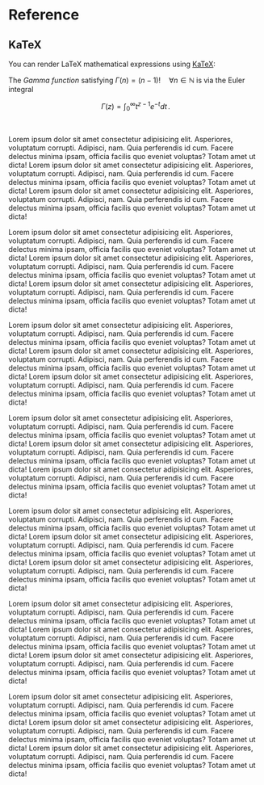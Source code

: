 Reference
=========

## KaTeX

You can render LaTeX mathematical expressions using [KaTeX](https://khan.github.io/KaTeX/):

The *Gamma function* satisfying $\Gamma(n) = (n-1)!\quad\forall n\in\mathbb N$ is via the Euler integral

$$
\Gamma(z) = \int_0^\infty t^{z-1}e^{-t}dt\,.
$$


&nbsp;



Lorem ipsum dolor sit amet consectetur adipisicing elit. Asperiores, voluptatum corrupti. Adipisci, nam. Quia perferendis id cum. Facere delectus minima ipsam, officia facilis quo eveniet voluptas? Totam amet ut dicta! Lorem ipsum dolor sit amet consectetur adipisicing elit. Asperiores, voluptatum corrupti. Adipisci, nam. Quia perferendis id cum. Facere delectus minima ipsam, officia facilis quo eveniet voluptas? Totam amet ut dicta! Lorem ipsum dolor sit amet consectetur adipisicing elit. Asperiores, voluptatum corrupti. Adipisci, nam. Quia perferendis id cum. Facere delectus minima ipsam, officia facilis quo eveniet voluptas? Totam amet ut dicta!

Lorem ipsum dolor sit amet consectetur adipisicing elit. Asperiores, voluptatum corrupti. Adipisci, nam. Quia perferendis id cum. Facere delectus minima ipsam, officia facilis quo eveniet voluptas? Totam amet ut dicta! Lorem ipsum dolor sit amet consectetur adipisicing elit. Asperiores, voluptatum corrupti. Adipisci, nam. Quia perferendis id cum. Facere delectus minima ipsam, officia facilis quo eveniet voluptas? Totam amet ut dicta! Lorem ipsum dolor sit amet consectetur adipisicing elit. Asperiores, voluptatum corrupti. Adipisci, nam. Quia perferendis id cum. Facere delectus minima ipsam, officia facilis quo eveniet voluptas? Totam amet ut dicta!

Lorem ipsum dolor sit amet consectetur adipisicing elit. Asperiores, voluptatum corrupti. Adipisci, nam. Quia perferendis id cum. Facere delectus minima ipsam, officia facilis quo eveniet voluptas? Totam amet ut dicta! Lorem ipsum dolor sit amet consectetur adipisicing elit. Asperiores, voluptatum corrupti. Adipisci, nam. Quia perferendis id cum. Facere delectus minima ipsam, officia facilis quo eveniet voluptas? Totam amet ut dicta! Lorem ipsum dolor sit amet consectetur adipisicing elit. Asperiores, voluptatum corrupti. Adipisci, nam. Quia perferendis id cum. Facere delectus minima ipsam, officia facilis quo eveniet voluptas? Totam amet ut dicta!

Lorem ipsum dolor sit amet consectetur adipisicing elit. Asperiores, voluptatum corrupti. Adipisci, nam. Quia perferendis id cum. Facere delectus minima ipsam, officia facilis quo eveniet voluptas? Totam amet ut dicta! Lorem ipsum dolor sit amet consectetur adipisicing elit. Asperiores, voluptatum corrupti. Adipisci, nam. Quia perferendis id cum. Facere delectus minima ipsam, officia facilis quo eveniet voluptas? Totam amet ut dicta! Lorem ipsum dolor sit amet consectetur adipisicing elit. Asperiores, voluptatum corrupti. Adipisci, nam. Quia perferendis id cum. Facere delectus minima ipsam, officia facilis quo eveniet voluptas? Totam amet ut dicta!

Lorem ipsum dolor sit amet consectetur adipisicing elit. Asperiores, voluptatum corrupti. Adipisci, nam. Quia perferendis id cum. Facere delectus minima ipsam, officia facilis quo eveniet voluptas? Totam amet ut dicta! Lorem ipsum dolor sit amet consectetur adipisicing elit. Asperiores, voluptatum corrupti. Adipisci, nam. Quia perferendis id cum. Facere delectus minima ipsam, officia facilis quo eveniet voluptas? Totam amet ut dicta! Lorem ipsum dolor sit amet consectetur adipisicing elit. Asperiores, voluptatum corrupti. Adipisci, nam. Quia perferendis id cum. Facere delectus minima ipsam, officia facilis quo eveniet voluptas? Totam amet ut dicta!

Lorem ipsum dolor sit amet consectetur adipisicing elit. Asperiores, voluptatum corrupti. Adipisci, nam. Quia perferendis id cum. Facere delectus minima ipsam, officia facilis quo eveniet voluptas? Totam amet ut dicta! Lorem ipsum dolor sit amet consectetur adipisicing elit. Asperiores, voluptatum corrupti. Adipisci, nam. Quia perferendis id cum. Facere delectus minima ipsam, officia facilis quo eveniet voluptas? Totam amet ut dicta! Lorem ipsum dolor sit amet consectetur adipisicing elit. Asperiores, voluptatum corrupti. Adipisci, nam. Quia perferendis id cum. Facere delectus minima ipsam, officia facilis quo eveniet voluptas? Totam amet ut dicta!

Lorem ipsum dolor sit amet consectetur adipisicing elit. Asperiores, voluptatum corrupti. Adipisci, nam. Quia perferendis id cum. Facere delectus minima ipsam, officia facilis quo eveniet voluptas? Totam amet ut dicta! Lorem ipsum dolor sit amet consectetur adipisicing elit. Asperiores, voluptatum corrupti. Adipisci, nam. Quia perferendis id cum. Facere delectus minima ipsam, officia facilis quo eveniet voluptas? Totam amet ut dicta! Lorem ipsum dolor sit amet consectetur adipisicing elit. Asperiores, voluptatum corrupti. Adipisci, nam. Quia perferendis id cum. Facere delectus minima ipsam, officia facilis quo eveniet voluptas? Totam amet ut dicta!
